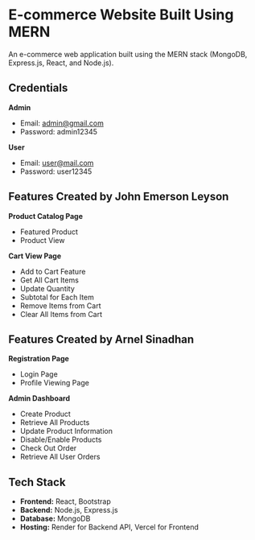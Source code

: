 # E-commerce Website Built Using MERN

An e-commerce web application built using the MERN stack (MongoDB, Express.js, React, and Node.js).

## Credentials

**Admin**

- Email: admin@gmail.com
- Password: admin12345

**User**

- Email: user@mail.com
- Password: user12345

## Features Created by John Emerson Leyson

**Product Catalog Page**

- Featured Product
- Product View

**Cart View Page**

- Add to Cart Feature
- Get All Cart Items
- Update Quantity
- Subtotal for Each Item
- Remove Items from Cart
- Clear All Items from Cart

## Features Created by Arnel Sinadhan

**Registration Page**

- Login Page
- Profile Viewing Page

**Admin Dashboard**

- Create Product
- Retrieve All Products
- Update Product Information
- Disable/Enable Products
- Check Out Order
- Retrieve All User Orders

## Tech Stack

- **Frontend:** React, Bootstrap
- **Backend:** Node.js, Express.js
- **Database:** MongoDB
- **Hosting:** Render for Backend API, Vercel for Frontend
